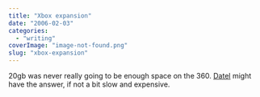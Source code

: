 ```yaml
---
title: "Xbox expansion"
date: "2006-02-03"
categories: 
  - "writing"
coverImage: "image-not-found.png"
slug: "xbox-expansion"
---
```


20gb was never really going to be enough space on the 360. [Datel](http://www.darkplanets.co.uk/xbox360/datel-xbox-360-4gb-hard-drive.asp) might have the answer, if not a bit slow and expensive.
